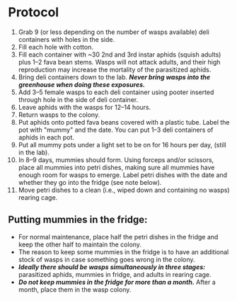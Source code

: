 
# Protocol

1. Grab 9 (or less depending on the number of wasps available) deli containers with holes
   in the side.
2. Fill each hole with cotton.
3. Fill each container with ~30 2nd and 3rd instar aphids (squish adults) plus 1–2 fava
   bean stems. Wasps will not attack adults, and their high reproduction may increase the
   mortality of the parasitized aphids.
4. Bring deli containers down to the lab. __*Never bring wasps into the greenhouse when
   doing these exposures.*__
5. Add 3–5 female wasps to each deli container using pooter inserted through hole in the
   side of deli container.
6. Leave aphids with the wasps for 12–14 hours.
7. Return wasps to the colony.
8. Put aphids onto potted fava beans covered with a plastic tube. Label the pot with
   "mummy" and the date. You can put 1–3 deli containers of aphids in each pot.
9. Put all mummy pots under a light set to be on for 16 hours per day,
   (still in the lab).
10. In 8–9 days, mummies should form. Using forceps and/or scissors, place all mummies
    into petri dishes, making sure all mummies have enough room for wasps to emerge.
    Label petri dishes with the date and whether they go into the fridge (see note below).
11. Move petri dishes to a clean (i.e., wiped down and containing no wasps) rearing cage.


## Putting mummies in the fridge:

* For normal maintenance, place half the petri dishes in the fridge and keep the other
  half to maintain the colony.
* The reason to keep some mummies in the fridge is to have an additional stock of wasps
  in case something goes wrong in the colony.
* __*Ideally there should be wasps simultaneously in three stages:*__ parasitized aphids,
  mummies in fridge, and adults in rearing cage.
* __*Do not keep mummies in the fridge for more than a month.*__ After a month, place
  them in the wasp colony.

